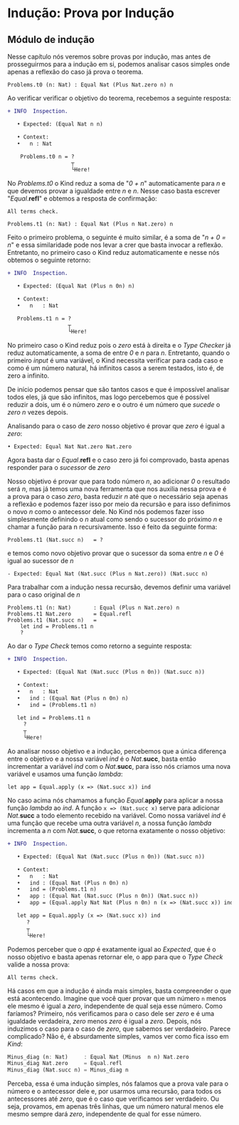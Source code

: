 # Indução: Prova por Indução

## Módulo de indução

Nesse capítulo nós veremos sobre provas por indução, mas antes de prosseguirmos
para a indução em si, podemos analisar casos simples onde apenas a reflexão do
caso já prova o teorema.

```rust,ignore
Problems.t0 (n: Nat) : Equal Nat (Plus Nat.zero n) n
```

Ao verificar verificar o objetivo do teorema, recebemos a seguinte resposta:

```diff
+ INFO  Inspection.

   • Expected: (Equal Nat n n) 

   • Context: 
   •   n : Nat 

    Problems.t0 n = ?
                    ┬
                    └Here!
```

No *Problems.t0* o Kind reduz a soma de "*0 + n*" automaticamente para *n* e
que devemos provar a igualdade entre *n* e *n*. Nesse caso basta escrever "*Equal*.**refl**" e obtemos a resposta de
confirmação:

```terminal
All terms check.

```

```rust,ignore
Problems.t1 (n: Nat) : Equal Nat (Plus n Nat.zero) n
```

Feito o primeiro problema, o seguinte é muito similar, é a soma de "*n + 0 = n*" e essa similaridade pode nos levar a crer que basta invocar a reflexão. Entretanto, no primeiro caso o Kind reduz automaticamente e nesse nós obtemos o seguinte retorno:

```diff
+ INFO  Inspection.

   • Expected: (Equal Nat (Plus n 0n) n) 

   • Context: 
   •   n   : Nat 

   Problems.t1 n = ?
                   ┬
                   └Here!
```

No primeiro caso o Kind reduz pois o *zero* está à direita e o *Type
Checker* já reduz automaticamente, a soma de entre *0* e *n* para *n*.
Entretanto, quando o primeiro *input* é uma variável, o Kind necessita
verificar para cada caso e como é um número natural, há infinitos casos a serem
testados, isto é, de zero a infinito.

De início podemos pensar que são tantos casos e que é impossível analisar todos
eles, já que são infinitos, mas logo percebemos que é possível reduzir a dois,
um é o número *zero* e o outro é um número que *sucede* o *zero* *n* vezes
depois.

Analisando para o caso de *zero* nosso objetivo é provar que *zero* é igual
a *zero*:

```rust,ignore
• Expected: Equal Nat Nat.zero Nat.zero
```

Agora basta dar o *Equal*.**refl** e o caso zero já foi comprovado, basta
apenas responder para o *sucessor* de *zero*

Nosso objetivo é provar que para todo número *n*, ao adicionar *0* o
resultado será *n*, mas já temos uma nova ferramenta que nos auxilia nessa
prova e é a prova para o caso *zero*, basta reduzir *n* até que o
necessário seja apenas a reflexão e podemos fazer isso por meio da
recursão e para isso definimos o novo *n* como o antecessor dele. No Kind nós
podemos fazer isso simplesmente definindo o *n* atual como sendo o sucessor
do próximo *n* e chamar a função para n recursivamente. Isso é feito da
seguinte forma:

```rust,ignore
Problems.t1 (Nat.succ n)   = ?
```

e temos como novo objetivo provar que o sucessor da soma entre *n* e *0* é
igual ao sucessor de *n*

```rust,ignore
- Expected: Equal Nat (Nat.succ (Plus n Nat.zero)) (Nat.succ n)
```

Para trabalhar com a indução nessa recursão, devemos definir uma variável para
o caso original de *n*

```rust,ignore
Problems.t1 (n: Nat)       : Equal (Plus n Nat.zero) n
Problems.t1 Nat.zero       = Equal.refl
Problems.t1 (Nat.succ n)   =
    let ind = Problems.t1 n
    ?
```

Ao dar o *Type Check* temos como retorno a seguinte resposta:

```diff
+ INFO  Inspection.

   • Expected: (Equal Nat (Nat.succ (Plus n 0n)) (Nat.succ n)) 

   • Context: 
   •   n   : Nat 
   •   ind : (Equal Nat (Plus n 0n) n) 
   •   ind = (Problems.t1 n) 

   let ind = Problems.t1 n
     ?
     ┬
     └Here!
```

Ao analisar nosso objetivo e a indução, percebemos que a única diferença entre
o objetivo e a nossa variável *ind* é o *Nat*.**succ**, basta então
incrementar a variável *ind* com o *Nat*.**succ**, para isso nós criamos uma
nova variável e usamos uma função *lambda*:

```rust,ignore
let app = Equal.apply (x => (Nat.succ x)) ind
```

No caso acima nós chamamos a função *Equal*.**apply** para aplicar a nossa
função *lambda* ao *ind*. A função `x => (Nat.succ x)` serve para adicionar
*Nat*.**succ** a todo elemento recebido na variável. Como nossa variável *ind*
é uma função que recebe uma outra variável *n*, a nossa função *lambda*
incrementa a *n* com *Nat*.**succ**, o que retorna exatamente o nosso
objetivo:

```diff
+ INFO  Inspection.

   • Expected: (Equal Nat (Nat.succ (Plus n 0n)) (Nat.succ n)) 

   • Context: 
   •   n   : Nat 
   •   ind : (Equal Nat (Plus n 0n) n) 
   •   ind = (Problems.t1 n) 
   •   app : (Equal Nat (Nat.succ (Plus n 0n)) (Nat.succ n)) 
   •   app = (Equal.apply Nat Nat (Plus n 0n) n (x => (Nat.succ x)) ind)  

   let app = Equal.apply (x => (Nat.succ x)) ind
      ?
      ┬
      └Here!
```

Podemos perceber que o *app* é exatamente igual ao *Expected*, que é o nosso
objetivo e basta apenas retornar ele, o app para que o *Type Check* valide
a nossa prova:

```terminal
All terms check.

```

Há casos em que a indução é ainda mais simples, basta compreender o que está acontecendo. Imagine que você quer provar que um número `n` menos ele mesmo é igual a *zero*, independente de qual seja esse número. Como faríamos?
Primeiro, nós verificamos para o caso dele ser *zero* e é uma igualdade verdadeira, *zero* menos *zero* é igual a *zero*. Depois, nós induzimos o caso para o caso de *zero*, que sabemos ser verdadeiro. Parece complicado? Não é, é absurdamente simples, vamos ver como fica isso em *Kind*:

```rs
Minus_diag (n: Nat)     : Equal Nat (Minus  n n) Nat.zero
Minus_diag Nat.zero     = Equal.refl
Minus_diag (Nat.succ n) = Minus_diag n
```

Perceba, essa é uma indução simples, nós falamos que a prova vale para o número e o antecessor dele e, por usarmos uma recursão, para todos os antecessores até *zero*, que é o caso que verificamos ser verdadeiro.
Ou seja, provamos, em apenas três linhas, que um número natural menos ele mesmo sempre dará *zero*, independente de qual for esse número.
